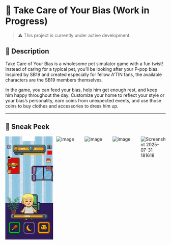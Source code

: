 # 🚧 Take Care of Your Bias (Work in Progress)

> ⚠️ This project is currently under active development.

## 📌 Description

Take Care of Your Bias is a wholesome pet simulator game with a fun twist! Instead of caring for a typical pet, you’ll be looking after your P-pop bias. Inspired by SB19 and created especially for fellow A'TIN fans, the available characters are the SB19 members themselves.

In the game, you can feed your bias, help him get enough rest, and keep him happy throughout the day. Customize your home to reflect your style or your bias’s personality, earn coins from unexpected events, and use those coins to buy clothes and accessories to dress him up.

---

## 👀 Sneak Peek

<div style="display: flex; gap: 10px; flex-wrap: nowrap; overflow-x: auto;">

  <img src="https://github.com/httparch/TCOYB/blob/main/sb19/screenshot-2025-07-04-13-41-52.png" alt="Screenshot 1" width="150" />
  <img width="150" alt="image" src="https://github.com/user-attachments/assets/9cb4dc3b-eb8d-4d4e-a904-fa042b6e2816" />
  <img width="150" alt="image" src="https://github.com/user-attachments/assets/e0939194-9433-4261-800b-591e5bcd7505" />
  <img width="150" alt="image" src="https://github.com/user-attachments/assets/99bb495e-eb79-4ebc-84c1-1557d0bc9683" />
  <img width="150" alt="Screenshot 2025-07-31 181618" src="https://github.com/user-attachments/assets/3f8b2ebd-5f0f-4d00-bd22-7b7b507c16c8" />


</div>
